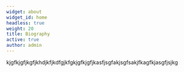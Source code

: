```yaml
---
widget: about
widget_id: home
headless: true
weight: 20
title: Biography
active: true
author: admin
---
```

kjgfkjgfjkgfjkhdjkfjkdfgjkfgkjgfkjgfjkasfjsgfakjsgfsakjfkagfkjasgfjsjkg